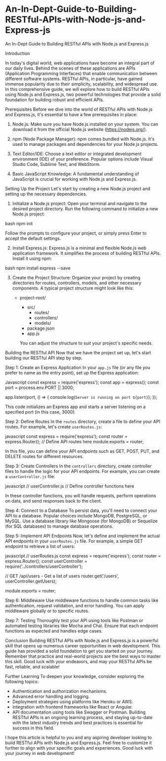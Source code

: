 # An-In-Dept-Guide-to-Building-RESTful-APIs-with-Node-js-and-Express-js

An In-Dept Guide to Building RESTful APIs with Node.js and Express.js

Introduction

In today's digital world, web applications have become an integral part of our daily lives. Behind the scenes of these applications are APIs (Application Programming Interfaces) that enable communication between different software systems. RESTful APIs, in particular, have gained immense popularity due to their simplicity, scalability, and widespread use. In this comprehensive guide, we will explore how to build RESTful APIs using Node.js and Express.js, two powerful technologies that provide a solid foundation for building robust and efficient APIs.

Prerequisites
Before we dive into the world of RESTful APIs with Node.js and Express.js, it's essential to have a few prerequisites in place:

1. Node.js: Make sure you have Node.js installed on your system. You can download it from the official Node.js website (https://nodejs.org/).

2. npm (Node Package Manager): npm comes bundled with Node.js. It's used to manage packages and dependencies for your Node.js projects.

3. Text Editor/IDE: Choose a text editor or integrated development environment (IDE) of your preference. Popular options include Visual Studio Code, Sublime Text, and WebStorm.

4. Basic JavaScript Knowledge: A fundamental understanding of JavaScript is crucial for working with Node.js and Express.js.

Setting Up the Project
Let's start by creating a new Node.js project and setting up the necessary dependencies.

1. Initialize a Node.js project: Open your terminal and navigate to the desired project directory. Run the following command to initialize a new Node.js project:

 bash
   npm init
  
Follow the prompts to configure your project, or simply press Enter to accept the default settings.

2. Install Express.js: Express.js is a minimal and flexible Node.js web application framework. It simplifies the process of building RESTful APIs. Install it using npm:

bash
   npm install express --save

3. Create the Project Structure: Organize your project by creating directories for routes, controllers, models, and other necessary components. A typical project structure might look like this:

   - project-root/
     - src/
       - routes/
       - controllers/
       - models/
     - package.json
     - app.js
 
     You can adjust the structure to suit your project's specific needs.

Building the RESTful API
Now that we have the project set up, let's start building our RESTful API step by step.

Step 1: Create an Express Application
In your `app.js` file (or any file you prefer to name as the entry point), set up the Express application:

Javascript
const express = require('express');
const app = express();
const port = process.env.PORT || 3000;

app.listen(port, () => {
   console.log(`Server is running on port ${port}`);
});

This code initializes an Express app and starts a server listening on a specified port (in this case, 3000).

Step 2: Define Routes
In the `routes` directory, create a file to define your API routes. For example, let's create `userRoutes.js`:

javascript
const express = require('express');
const router = express.Router();
// Define API routes here
module.exports = router;

In this file, you can define your API endpoints such as GET, POST, PUT, and DELETE routes for different resources.

Step 3: Create Controllers
In the `controllers` directory, create controller files to handle the logic for your API endpoints. For example, you can create a `userController.js` file:

javascript
// userController.js
// Define controller functions here

In these controller functions, you will handle requests, perform operations on data, and send responses back to the client.

Step 4: Connect to a Database
To persist data, you'll need to connect your API to a database. Popular choices include MongoDB, PostgreSQL, or MySQL. Use a database library like Mongoose (for MongoDB) or Sequelize (for SQL databases) to manage database operations.

Step 5: Implement API Endpoints
Now, let's define and implement the actual API endpoints in your `userRoutes.js` file. For example, a simple GET endpoint to retrieve a list of users:

javascript
// userRoutes.js
const express = require('express');
const router = express.Router();
const userController = require('../controllers/userController');

// GET /api/users - Get a list of users
router.get('/users', userController.getUsers);

module.exports = router;

Step 6: Middleware
Use middleware functions to handle common tasks like authentication, request validation, and error handling. You can apply middleware globally or to specific routes.

Step 7: Testing
Thoroughly test your API using tools like Postman or automated testing libraries like Mocha and Chai. Ensure that each endpoint functions as expected and handles edge cases.

Conclusion
Building RESTful APIs with Node.js and Express.js is a powerful skill that opens up numerous career opportunities in web development. This guide has provided a solid foundation to get you started on your journey. Remember that practice and real-world projects are the best ways to master this skill. Good luck with your endeavors, and may your RESTful APIs be fast, reliable, and scalable!

Further Learning
To deepen your knowledge, consider exploring the following topics:
- Authentication and authorization mechanisms.
- Advanced error handling and logging.
- Deployment strategies using platforms like Heroku or AWS.
- Integration with frontend frameworks like React or Angular.
- API documentation using tools like Swagger or Postman.
Building RESTful APIs is an ongoing learning process, and staying up-to-date with the latest industry trends and best practices is essential for success in this field.

I hope this article is helpful to you and any aspiring developer looking to build RESTful APIs with Node.js and Express.js. Feel free to customize it further to align with your specific goals and experiences. Good luck with your journey in web development!
